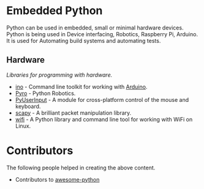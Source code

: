 Embedded Python
===============

Python can be used in embedded, small or minimal hardware devices. Python is being used in Device interfacing, Robotics, Raspberry Pi, Arduino. It is used for Automating build systems and automating tests.

Hardware
--------

*Libraries for programming with hardware.*

* [ino](http://inotool.org/) - Command line toolkit for working with [Arduino](http://www.arduino.cc/).
* [Pyro](http://pyrorobotics.com/) - Python Robotics.
* [PyUserInput](https://github.com/SavinaRoja/PyUserInput) - A module for cross-platform control of the mouse and keyboard.
* [scapy](http://www.secdev.org/projects/scapy/) - A brilliant packet manipulation library.
* [wifi](https://wifi.readthedocs.org/) - A Python library and command line tool for working with WiFi on Linux.

Contributors
============

The following people helped in creating the above content.

* Contributors to <a href="https://github.com/vinta/awesome-python" target="_blank">awesome-python</a>